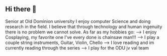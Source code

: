 ## Hi there 👋
Senior at Old Dominion university I enjoy computer Science and doing research in the field. I believe that through technology and human ingenuity there is no problem we cannot solve. 
As far as my hobbies go:
--> I enjoy Cosplaying, my favorite one I've every done is chainsaw man!!!
--> I play a couple string instruments, Guitar, Violin, Chello
--> I love reading and im currently reading through the series
--> I play for the ODU jv val team




